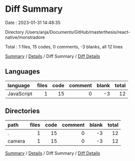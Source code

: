# Diff Summary

Date : 2023-01-31 14:48:35

Directory /Users/anja/Documents/GitHub/masterthesis/react-native/monstradore

Total : 1 files,  15 codes, 0 comments, -3 blanks, all 12 lines

[Summary](results.md) / [Details](details.md) / Diff Summary / [Diff Details](diff-details.md)

## Languages
| language | files | code | comment | blank | total |
| :--- | ---: | ---: | ---: | ---: | ---: |
| JavaScript | 1 | 15 | 0 | -3 | 12 |

## Directories
| path | files | code | comment | blank | total |
| :--- | ---: | ---: | ---: | ---: | ---: |
| . | 1 | 15 | 0 | -3 | 12 |
| camera | 1 | 15 | 0 | -3 | 12 |

[Summary](results.md) / [Details](details.md) / Diff Summary / [Diff Details](diff-details.md)